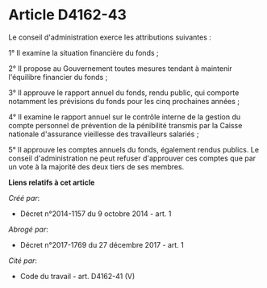# Article D4162-43

Le conseil d'administration exerce les attributions suivantes : 

1° Il examine la situation financière du fonds ; 

2° Il propose au Gouvernement toutes mesures tendant à maintenir l'équilibre financier du fonds ; 

3° Il approuve le rapport annuel du fonds, rendu public, qui comporte notamment les prévisions du fonds pour les cinq
prochaines années ; 

4° Il examine le rapport annuel sur le contrôle interne de la gestion du compte personnel de prévention de la pénibilité
transmis par la Caisse nationale d'assurance vieillesse des travailleurs salariés ; 

5° Il approuve les comptes annuels du fonds, également rendus publics. Le conseil d'administration ne peut refuser
d'approuver ces comptes que par un vote à la majorité des deux tiers de ses membres.

**Liens relatifs à cet article**

_Créé par_:

  - Décret n°2014-1157 du 9 octobre 2014 - art. 1

_Abrogé par_:

  - Décret n°2017-1769 du 27 décembre 2017 - art. 1

_Cité par_:

  - Code du travail - art. D4162-41 (V)
